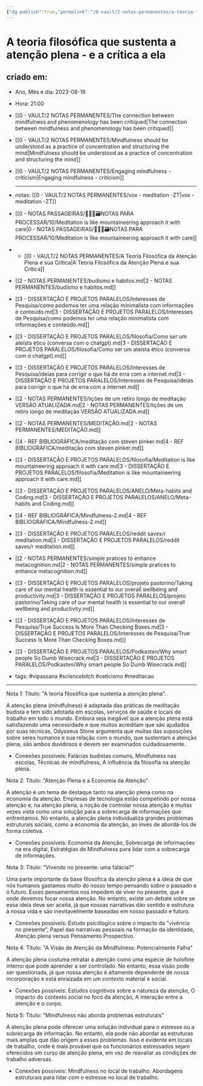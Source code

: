 ```yaml
---
{"dg-publish":true,"permalink":"/0-vault/2-notas-permanentes/a-teoria-filosofica-da-atencao-plena-e-sua-critica/","tags":["permanente","vipassana","sciencebitch","ceticismo","meditacao"],"dgHomeLink":true,"dgShowLocalGraph":true,"dgShowFileTree":true,"dgEnableSearch":true,"noteIcon":""}
---
```


# A teoria filosófica que sustenta a atenção plena - e a crítica a ela

## criado em: 
-  Ano, Mês e dia: 2023-08-18
- Hora: 21:00
- [[0 - VAULT/2 NOTAS PERMANENTES/The connection between mindfulness and phenomenology has been critiqued\|The connection between mindfulness and phenomenology has been critiqued]]
- [[0 - VAULT/2 NOTAS PERMANENTES/Mindfulness should be understood as a practice of concentration and structuring the mind\|Mindfulness should be understood as a practice of concentration and structuring the mind]]
- [[0 - VAULT/2 NOTAS PERMANENTES/Engaging mindfulness - criticism\|Engaging mindfulness - criticism]] 
  
  
  
  
  ---
- notas: [[0 - VAULT/2 NOTAS PERMANENTES/vox -  meditation  -ZT\|vox -  meditation  -ZT]]
- [[0 - NOTAS PASSAGEIRAS/👨🏻‍💻🗃️NOTAS PARA PROCESSAR/10/Meditation is like mountaineering approach it with care\|0 - NOTAS PASSAGEIRAS/👨🏻‍💻🗃️NOTAS PARA PROCESSAR/10/Meditation is like mountaineering approach it with care]]
- - [[0 - VAULT/2 NOTAS PERMANENTES/A Teoria Filosófica da Atenção Plena e sua Crítica\|A Teoria Filosófica da Atenção Plena e sua Crítica]]
- [[2 - NOTAS PERMANENTES/budismo e habitos.md\|2 - NOTAS PERMANENTES/budismo e habitos.md]]
- [[3 - DISSERTAÇÃO E PROJETOS PARALELOS/Interesses de Pesquisa/como podemos ter uma relação minimalista com informações e conteúdo.md\|3 - DISSERTAÇÃO E PROJETOS PARALELOS/Interesses de Pesquisa/como podemos ter uma relação minimalista com informações e conteúdo.md]]
- [[3 - DISSERTAÇÃO E PROJETOS PARALELOS/filosofia/Como ser um ateísta ético (conversa com o chatgpt).md\|3 - DISSERTAÇÃO E PROJETOS PARALELOS/filosofia/Como ser um ateísta ético (conversa com o chatgpt).md]]
- [[3 - DISSERTAÇÃO E PROJETOS PARALELOS/Interesses de Pesquisa/ideias para corrigir o que há de erra com a internet.md\|3 - DISSERTAÇÃO E PROJETOS PARALELOS/Interesses de Pesquisa/ideias para corrigir o que há de erra com a internet.md]]
- [[2 - NOTAS PERMANENTES/lições de um retiro longo de meditação VERSÃO ATUALIZADA.md\|2 - NOTAS PERMANENTES/lições de um retiro longo de meditação VERSÃO ATUALIZADA.md]]
- [[2 - NOTAS PERMANENTES/MEDITAÇÃO.md\|2 - NOTAS PERMANENTES/MEDITAÇÃO.md]]
- [[4 - REF BIBLIOGRÁFICA/meditação com steven pinker.md\|4 - REF BIBLIOGRÁFICA/meditação com steven pinker.md]]
- [[3 - DISSERTAÇÃO E PROJETOS PARALELOS/filosofia/Meditation is like mountaineering approach it with care.md\|3 - DISSERTAÇÃO E PROJETOS PARALELOS/filosofia/Meditation is like mountaineering approach it with care.md]]
- [[3 - DISSERTAÇÃO E PROJETOS PARALELOS/ANELO/Meta-habits and Coding.md\|3 - DISSERTAÇÃO E PROJETOS PARALELOS/ANELO/Meta-habits and Coding.md]]
- [[4 - REF BIBLIOGRÁFICA/Mindfulness-2.md\|4 - REF BIBLIOGRÁFICA/Mindfulness-2.md]]
- [[3 - DISSERTAÇÃO E PROJETOS PARALELOS/reddit saves/r meditation.md\|3 - DISSERTAÇÃO E PROJETOS PARALELOS/reddit saves/r meditation.md]]
- [[2 - NOTAS PERMANENTES/simple pratices to enhance metacognition.md\|2 - NOTAS PERMANENTES/simple pratices to enhance metacognition.md]]
- [[3 - DISSERTAÇÃO E PROJETOS PARALELOS/projeto pastorino/Taking care of our mental health is essential to our overall wellbeing and productivity.md\|3 - DISSERTAÇÃO E PROJETOS PARALELOS/projeto pastorino/Taking care of our mental health is essential to our overall wellbeing and productivity.md]]
- [[3 - DISSERTAÇÃO E PROJETOS PARALELOS/Interesses de Pesquisa/True Success Is More Than Checking Boxes.md\|3 - DISSERTAÇÃO E PROJETOS PARALELOS/Interesses de Pesquisa/True Success Is More Than Checking Boxes.md]]
- [[3 - DISSERTAÇÃO E PROJETOS PARALELOS/Podkasten/Why smart people So Dumb Wisecrack.md\|3 - DISSERTAÇÃO E PROJETOS PARALELOS/Podkasten/Why smart people So Dumb Wisecrack.md]]

- tags: #vipassana #sciencebitch #ceticismo #meditacao 
---
Nota 1:
Título: "A teoria filosófica que sustenta a atenção plena".

A atenção plena (mindfulness) é adaptada das práticas de meditação budista e tem sido adotada em escolas, serviços de saúde e locais de trabalho em todo o mundo. Embora seja inegável que a atenção plena está satisfazendo uma necessidade e que muitos acreditam que são ajudados por suas técnicas, Odysseus Stone argumenta que muitas das suposições sobre seres humanos e sua relação com o mundo, que sustentam a atenção plena, são ambos duvidosos e devem ser examinados cuidadosamente.

- Conexões possíveis: Falácias budistas comuns, Mindfulness nas escolas, Técnicas de mindfulness, A influência da filosofia na atenção plena.

Nota 2:
Título: "Atenção Plena e a Economia da Atenção"

A atenção é um tema de destaque tanto na atenção plena como na economia da atenção. Empresas de tecnologia estão competindo por nossa atenção e, na atenção plena, a noção de controlar nossa atenção é muitas vezes vista como uma solução para a sobrecarga de informações que enfrentamos. No entanto, a atenção plena individualiza grandes problemas estruturais sociais, como a economia da atenção, ao invés de abordá-los de forma coletiva.

- Conexões possíveis: Economia da Atenção, Sobrecarga de informações na era digital, Estratégias de Mindfulness para lidar com a sobrecarga de informações.

Nota 3:
Título: "Vivendo no presente: uma falácia?"

Uma parte importante da base filosófica da atenção plena é a ideia de que nós humanos gastamos muito do nosso tempo pensando sobre o passado e o futuro. Esses pensamentos nos impedem de viver no presente, que é onde devemos focar nossa atenção. No entanto, existe um debate sobre se essa ideia deve ser aceita, já que nossas narrativas dão sentido e estrutura à nossa vida e são inevitavelmente baseadas em nosso passado e futuro.

- Conexões possíveis: Estudo psicólogico sobre o impacto da "vivência no presente", Papel das narrativas pessoais na formação da identidade, Atenção plena versus Pensamento Prospectivo.

Nota 4:
Título: "A Visão de Atenção da Mindfulness: Potencialmente Falha"

A atenção plena costuma retratar a atenção como uma espécie de holofote interno que pode aprender a ser controlado. No entanto, essa visão pode ser questionada, já que nossa atenção é altamente dependente de nossa incorporação e está enraizada em um contexto material e social.

- Conexões possíveis: Estudos cognitivos sobre a natureza da atenção, O impacto do contexto social no foco da atenção, A interação entre a atenção e o corpo.

Nota 5:
Título: "Mindfulness não aborda problemas estruturais"

A atenção plena pode oferecer uma solução individual para o estresse ou a sobrecarga de informação. No entanto, ela pode não abordar as estruturas mais amplas que dão origem a esses problemas. Isso é evidente em locais de trabalho, onde é mais provável que os funcionários estressados sejam oferecidos um curso de atenção plena, em vez de reavaliar as condições de trabalho adversas.

- Conexões possíveis: Mindfulness no local de trabalho, Abordagens estruturais para lidar com o estresse no local de trabalho.